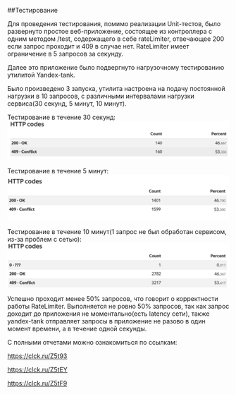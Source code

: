 ##Тестирование

Для проведения тестирования, помимо реализации Unit-тестов, было развернуто простое веб-приложение,
 состоящее из контроллера с одним методом /test, содержащего в себе rateLimiter, отвечающее 200 если запрос проходит и 409 в случае нет.
RateLimiter имеет ограничение в 5 запросов за секунду.
 
 
Далее это приложение было подвергнуто нагрузочному тестированию утилитой Yandex-tank.

Было произведено 3 запуска, утилита настроена на подачу постоянной нагрузки в 10 запросов, с различными интервалами нагрузки сервиса(30 секунд, 5 минут, 10 минут).

Тестирование в течение 30 секунд:
![](30secTest.png)

Тестирование в течение 5 минут:
![](5minTest.png)

Тестирование в течение 10 минут(1 запрос не был обработан сервисом, из-за проблем с сетью):
![](10minTest.png)

Успешно проходит менее 50% запросов, что говорит о корректности работы RateLimiter. 
Выполняется не ровно 50% запросов, так как запрос доходит до приложения не моментально(есть latency сети), также yandex-tank отправляет запросы в приложение не разово в один момент времени, а в течение одной секунды.

С полными отчетами можно ознакомиться по ссылкам:

https://clck.ru/Z5t93

https://clck.ru/Z5tEY

https://clck.ru/Z5tF9


 
